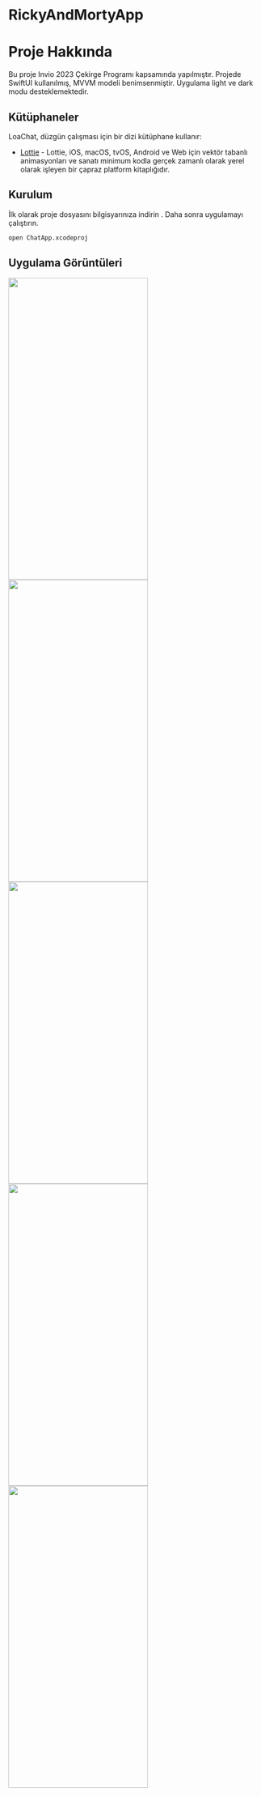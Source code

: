 # RickyAndMortyApp

# Proje Hakkında


Bu proje Invio 2023 Çekirge Programı kapsamında yapılmıştır. Projede SwiftUI kullanılmış, MVVM modeli benimsenmiştir. Uygulama light ve dark modu desteklemektedir.

## Kütüphaneler

LoaChat, düzgün çalışması için bir dizi kütüphane kullanır:

- [Lottie] - Lottie, iOS, macOS, tvOS, Android ve Web için vektör tabanlı animasyonları ve sanatı minimum kodla gerçek zamanlı olarak yerel olarak işleyen bir çapraz platform kitaplığıdır.




## Kurulum

İlk olarak proje dosyasını bilgisyarınıza indirin . Daha sonra uygulamayı çalıştırın.

```sh
open ChatApp.xcodeproj
```

## Uygulama Görüntüleri


<img src="https://github.com/OrionInnovationTRTech/ChatApp/blob/main/screenshots/IMG_1911.PNG" width="276" height="597" />  <img src="https://github.com/OrionInnovationTRTech/ChatApp/blob/main/screenshots/IMG_1910.PNG" width="276" height="597" /> <img src="https://github.com/OrionInnovationTRTech/ChatApp/blob/main/screenshots/IMG_F13391F28D12-1.jpeg" width="276" height="597" /> <img src="https://github.com/OrionInnovationTRTech/ChatApp/blob/main/screenshots/IMG_1923.PNG" width="276" height="597" /> <img src="https://github.com/OrionInnovationTRTech/ChatApp/blob/main/screenshots/IMG_1924.PNG" width="276" height="597" />





   [Lottie]: <https://github.com/airbnb/lottie-ios>
